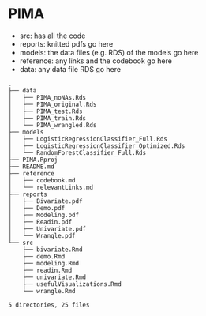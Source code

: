 # PIMA

- src: has all the code
- reports: knitted pdfs go here
- models: the data files (e.g. RDS) of the models go here
- reference: any links and the codebook go here
- data: any data file RDS go here

```
.
├── data
│   ├── PIMA_noNAs.Rds
│   ├── PIMA_original.Rds
│   ├── PIMA_test.Rds
│   ├── PIMA_train.Rds
│   └── PIMA_wrangled.Rds
├── models
│   ├── LogisticRegressionClassifier_Full.Rds
│   ├── LogisticRegressionClassifier_Optimized.Rds
│   └── RandomForestClassifier_Full.Rds
├── PIMA.Rproj
├── README.md
├── reference
│   ├── codebook.md
│   └── relevantLinks.md
├── reports
│   ├── Bivariate.pdf
│   ├── Demo.pdf
│   ├── Modeling.pdf
│   ├── Readin.pdf
│   ├── Univariate.pdf
│   └── Wrangle.pdf
└── src
    ├── bivariate.Rmd
    ├── demo.Rmd
    ├── modeling.Rmd
    ├── readin.Rmd
    ├── univariate.Rmd
    ├── usefulVisualizations.Rmd
    └── wrangle.Rmd

5 directories, 25 files
```
